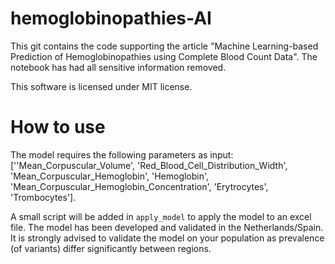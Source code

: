 # hemoglobinopathies-AI


This git contains the code supporting the article "Machine Learning-based Prediction of Hemoglobinopathies using Complete Blood Count Data". The notebook has had all sensitive information removed.

This software is licensed under MIT license.

# How to use
The model requires the following parameters as input: [''Mean_Corpuscular_Volume', 'Red_Blood_Cell_Distribution_Width', 'Mean_Corpuscular_Hemoglobin', 
                    'Hemoglobin', 'Mean_Corpuscular_Hemoglobin_Concentration', 'Erytrocytes', 'Trombocytes'].

A small script will be added in `apply_model` to apply the model to an excel file. The model has been developed and validated in the Netherlands/Spain. 
It is strongly advised to validate the model on your population as prevalence (of variants) differ significantly between regions. 
